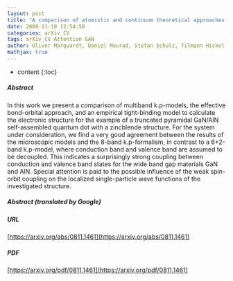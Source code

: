 ```yaml
---
layout: post
title: "A comparison of atomistic and continuum theoretical approaches to determine electronic properties of GaN/AlN quantum dots"
date: 2008-11-10 12:54:58
categories: arXiv_CV
tags: arXiv_CV Attention GAN
author: Oliver Marquardt, Daniel Mourad, Stefan Schulz, Tilmann Hickel, Gerd Czycholl, Jörg Neugebauer
mathjax: true
---
```


* content
{:toc}

##### Abstract
In this work we present a comparison of multiband k.p-models, the effective bond-orbital approach, and an empirical tight-binding model to calculate the electronic structure for the example of a truncated pyramidal GaN/AlN self-assembled quantum dot with a zincblende structure. For the system under consideration, we find a very good agreement between the results of the microscopic models and the 8-band k.p-formalism, in contrast to a 6+2-band k.p-model, where conduction band and valence band are assumed to be decoupled. This indicates a surprisingly strong coupling between conduction and valence band states for the wide band gap materials GaN and AlN. Special attention is paid to the possible influence of the weak spin-orbit coupling on the localized single-particle wave functions of the investigated structure.

##### Abstract (translated by Google)


##### URL
[https://arxiv.org/abs/0811.1461](https://arxiv.org/abs/0811.1461)

##### PDF
[https://arxiv.org/pdf/0811.1461](https://arxiv.org/pdf/0811.1461)

